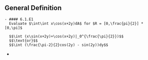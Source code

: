 ## General Definition
	- #### 6.1.E1
	  Evaluate $\int\int x\cos(x+2y)dA$ for $R = [0,\frac{pi}{2}] * [0,\pi]$
	  
	  $$\int (x\sin(x+2y)+\cos(x+2y)|_0^{\frac{\pi}{2}})$$
	  $$\text{or}$$
	  $$\int (\frac{\pi-2}{2}cos(2y) - sin(2y))dy$$
-